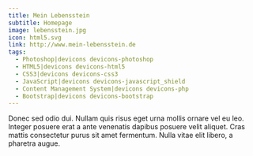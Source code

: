 ```yaml
---
title: Mein Lebensstein
subtitle: Homepage
image: lebensstein.jpg
icon: html5.svg
link: http://www.mein-lebensstein.de
tags:
  - Photoshop|devicons devicons-photoshop
  - HTML5|devicons devicons-html5
  - CSS3|devicons devicons-css3
  - JavaScript|devicons devicons-javascript_shield
  - Content Management System|devicons devicons-php
  - Bootstrap|devicons devicons-bootstrap
---
```


Donec sed odio dui. Nullam quis risus eget urna mollis ornare vel eu leo. Integer posuere erat a ante venenatis dapibus posuere velit aliquet. Cras mattis consectetur purus sit amet fermentum. Nulla vitae elit libero, a pharetra augue.
